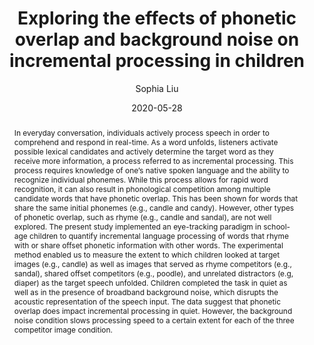 ---
# Poster Metadata
title: "Exploring the effects of phonetic overlap and background noise on incremental processing in children "
date: 2020-05-28
college: "Weinberg College of Arts and Sciences"
subject: "Social Sciences"
author: "Sophia Liu "
doi: "10.21985/n2-q39p-3k57"
major: "Neuroscience"
senior_thesis: false
our_funding: true
faculty_advisor: "Tina Grieco-Calub"
abstract: "In everyday conversation, individuals actively process speech in order to comprehend and respond in real-time. As a word unfolds, listeners activate possible lexical candidates and actively determine the target word as they receive more information, a process referred to as incremental processing. This process requires knowledge of one’s native spoken language and the ability to recognize individual phonemes. While this process allows for rapid word recognition, it can also result in phonological competition among multiple candidate words that have phonetic overlap. This has been shown for words that share the same initial phonemes (e.g., candle and candy). However, other types of phonetic overlap, such as rhyme (e.g., candle and sandal), are not well explored. The present study implemented an eye-tracking paradigm in school-age children to quantify incremental language processing of words that rhyme with or share offset phonetic information with other words. The experimental method enabled us to measure the extent to which children looked at target images (e.g., candle) as well as images that served as rhyme competitors (e.g., sandal), shared offset competitors (e.g., poodle), and unrelated distractors (e.g, diaper) as the target speech unfolded. Children completed the task in quiet as well as in the presence of broadband background noise, which disrupts the acoustic representation of the speech input. The data suggest that phonetic overlap does impact incremental processing in quiet. However, the background noise condition slows processing speed to a certain extent for each of the three competitor image condition. "

# scribd embed
scribd_src: https://www.scribd.com/embeds/464872922/content?start_page=1&view_mode=scroll&access_key=key-P79BoQm1sv8NBxqZJIiU
scribd_id:
---
